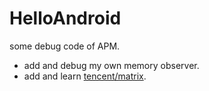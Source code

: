 # HelloAndroid

some debug code of APM.

- add and debug my own memory observer.
- add and learn [tencent/matrix](https://github.com/Tencent/matrix).
